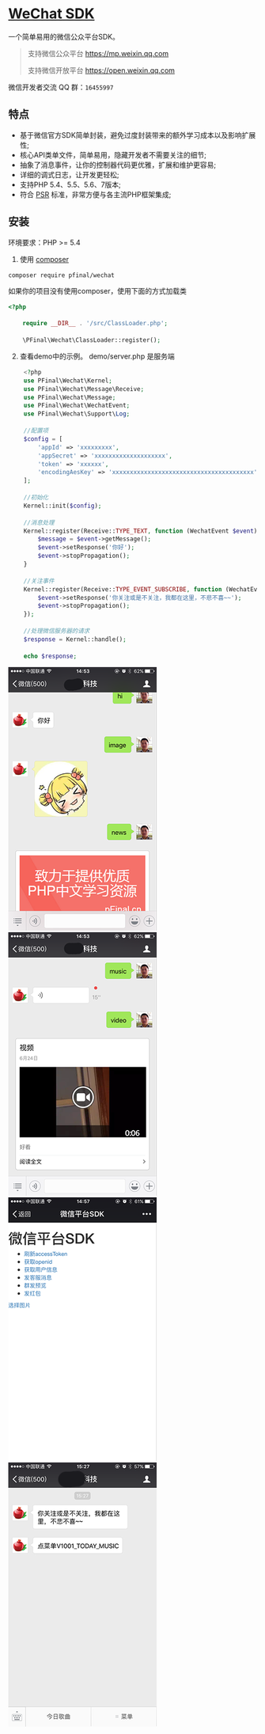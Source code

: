 # [WeChat SDK](http://pfinal.cn)

一个简单易用的微信公众平台SDK。

>支持微信公众平台 https://mp.weixin.qq.com
>
>支持微信开放平台 https://open.weixin.qq.com

微信开发者交流 QQ 群：`16455997`

## 特点

 - 基于微信官方SDK简单封装，避免过度封装带来的额外学习成本以及影响扩展性;
 - 核心API类单文件，简单易用，隐藏开发者不需要关注的细节;
 - 抽象了消息事件，让你的控制器代码更优雅，扩展和维护更容易;
 - 详细的调式日志，让开发更轻松;
 - 支持PHP 5.4、5.5、5.6、7版本;
 - 符合 [PSR](https://github.com/php-fig/fig-standards) 标准，非常方便与各主流PHP框架集成;

## 安装

环境要求：PHP >= 5.4

1. 使用 [composer](https://getcomposer.org/)

  ```shell
  composer require pfinal/wechat
  ```

如果你的项目没有使用composer，使用下面的方式加载类

```php
<?php

    require __DIR__ . '/src/ClassLoader.php';

    \PFinal\Wechat\ClassLoader::register();

```

2. 查看demo中的示例。 demo/server.php 是服务端

   ```php
    <?php
    use PFinal\Wechat\Kernel;
    use PFinal\Wechat\Message\Receive;
    use PFinal\Wechat\Message;
    use PFinal\Wechat\WechatEvent;
    use PFinal\Wechat\Support\Log;

    //配置项
    $config = [
        'appId' => 'xxxxxxxxx',
        'appSecret' => 'xxxxxxxxxxxxxxxxxxxx',
        'token' => 'xxxxxx',
        'encodingAesKey' => 'xxxxxxxxxxxxxxxxxxxxxxxxxxxxxxxxxxxxxxxx',
    ];

    //初始化
    Kernel::init($config);

    //消息处理
    Kernel::register(Receive::TYPE_TEXT, function (WechatEvent $event) {
        $message = $event->getMessage();
        $event->setResponse('你好');
        $event->stopPropagation();
    }

    //关注事件
    Kernel::register(Receive::TYPE_EVENT_SUBSCRIBE, function (WechatEvent $event) {
        $event->setResponse('你关注或是不关注，我都在这里，不悲不喜~~');
        $event->stopPropagation();
    });

    //处理微信服务器的请求
    $response = Kernel::handle();

    echo $response;

   ```

![](doc/demo1.png)
![](doc/demo2.png)
![](doc/demo3.png)
![](doc/demo4.png)